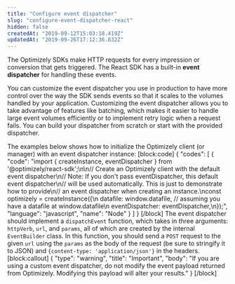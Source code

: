 ```yaml
---
title: "Configure event dispatcher"
slug: "configure-event-dispatcher-react"
hidden: false
createdAt: "2019-09-12T15:03:18.419Z"
updatedAt: "2019-09-26T17:12:36.832Z"
---
```

The Optimizely SDKs make HTTP requests for every impression or conversion that gets triggered. The React SDK has a built-in **event dispatcher** for handling these events.

You can customize the event dispatcher you use in production to have more control over the way the SDK sends events so that it scales to the volumes handled by your application. Customizing the event dispatcher allows you to take advantage of features like batching, which makes it easier to handle large event volumes efficiently or to implement retry logic when a request fails. You can build your dispatcher from scratch or start with the provided dispatcher.

The examples below shows how to initialize the Optimizely client (or manager) with an event dispatcher instance:
[block:code]
{
  "codes": [
    {
      "code": "import { createInstance, eventDispatcher } from '@optimizely/react-sdk';\n\n// Create an Optimizely client with the default event dispatcher\n// Note: If you don't pass eventDispatcher, this default event dispatcher\n// will be used automatically. This is just to demonstrate how to provide\n// an event dispatcher when creating an instance.\nconst optimizely = createInstance({\n  datafile: window.datafile, // assuming you have a datafile at window.datafile\n  eventDispatcher: eventDispatcher,\n});",
      "language": "javascript",
      "name": "Node"
    }
  ]
}
[/block]
The event dispatcher should implement a `dispatchEvent` function, which takes in three arguments: `httpVerb`, `url`, and `params`, all of which are created by the internal `EventBuilder` class. In this function, you should send a `POST` request to the given `url` using the `params` as the body of the request (be sure to stringify it to JSON) and `{content-type: 'application/json'}` in the headers.
[block:callout]
{
  "type": "warning",
  "title": "Important",
  "body": "If you are using a custom event dispatcher, do not modify the event payload returned from Optimizely. Modifying this payload will alter your results."
}
[/block]